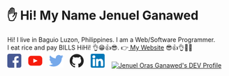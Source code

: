 # ✋ Hi! My Name Jenuel Ganawed

Hi! I live in Baguio Luzon, Philippines. I am a Web/Software Programmer.   
I eat rice and pay BILLS HiHi! 👌😁👍😎.  👉[ My Website](https://jenuelganawed.ml/#/) 😎👍👌👊✊   
[![alt text][1.1]][1]&nbsp;&nbsp;&nbsp;
[![alt text][2.1]][2]&nbsp;&nbsp;&nbsp;
[![alt text][3.1]][3]&nbsp;&nbsp;&nbsp;
[![alt text][5.1]][5]&nbsp;&nbsp;&nbsp;
[![alt text][6.1]][6]&nbsp;&nbsp;&nbsp;
<a href="https://dev.to/brojenuel">
  <img src="https://d2fltix0v2e0sb.cloudfront.net/dev-badge.svg" alt="Jenuel Oras Ganawed's DEV Profile" height="34" width="34">
</a>
        

[1.1]: ./icons/png/001-facebook.png (Facebook)
[2.1]: ./icons/png/002-youtube.png (Youtube)
[3.1]: ./icons/png/003-twitter.png (Twitter)
[5.1]: ./icons/png/005-github.png (Github)
[6.1]: ./icons/png/006-linkedin.png (LinkedIn)

[1]: https://www.facebook.com/ganawed/
[2]: https://www.youtube.com/channel/UCNANDtTF63UTRcYioVsSCdA
[3]: https://twitter.com/broJenuel
[5]: https://github.com/MisterJ936
[6]: https://www.linkedin.com/in/jenuelganawed/
